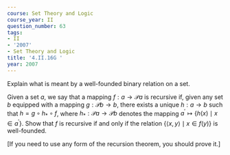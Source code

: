 ```yaml
---
course: Set Theory and Logic
course_year: II
question_number: 63
tags:
- II
- '2007'
- Set Theory and Logic
title: '4.II.16G '
year: 2007
---
```



Explain what is meant by a well-founded binary relation on a set.

Given a set $a$, we say that a mapping $f: a \rightarrow \mathcal{P} a$ is recursive if, given any set $b$ equipped with a mapping $g: \mathcal{P} b \rightarrow b$, there exists a unique $h: a \rightarrow b$ such that $h=g \circ h_{*} \circ f$, where $h_{*}: \mathcal{P} a \rightarrow \mathcal{P} b$ denotes the mapping $a^{\prime} \mapsto\left\{h(x) \mid x \in a^{\prime}\right\}$. Show that $f$ is recursive if and only if the relation $\{\langle x, y\rangle \mid x \in f(y)\}$ is well-founded.

[If you need to use any form of the recursion theorem, you should prove it.]